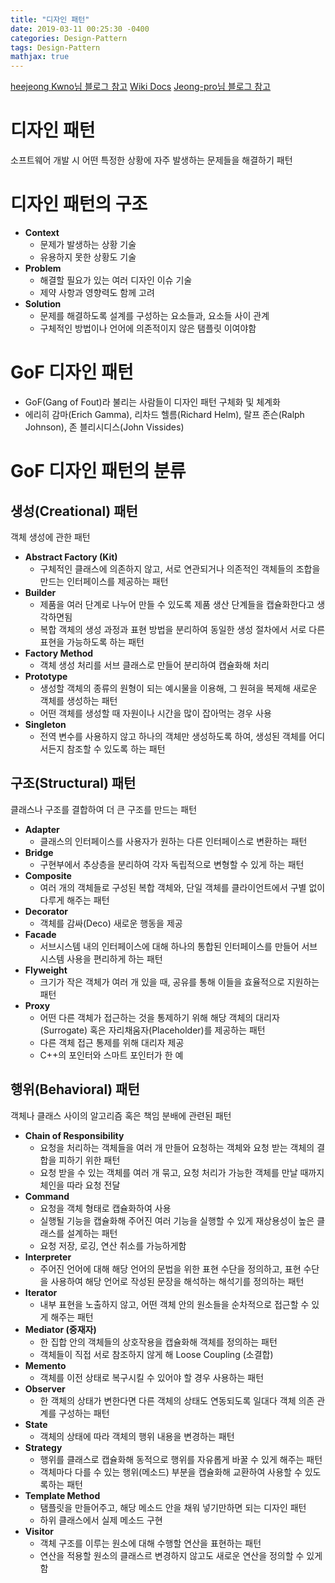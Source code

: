 ```yaml
---
title: "디자인 패턴"
date: 2019-03-11 00:25:30 -0400
categories: Design-Pattern
tags: Design-Pattern
mathjax: true
---
```

[heejeong Kwno님 블로그 참고](https://gmlwjd9405.github.io/2018/07/06/design-pattern.html)
[Wiki Docs](https://wikidocs.net/584)
[Jeong-pro님 블로그 참고](https://jeong-pro.tistory.com/98)

# 디자인 패턴
소프트웨어 개발 시 어떤 특정한 상황에 자주 발생하는 문제들을 해결하기 패턴

# 디자인 패턴의 구조
* **Context**
  * 문제가 발생하는 상황 기술
  * 유용하지 못한 상황도 기술
* **Problem**
  * 해결할 필요가 있는 여러 디자인 이슈 기술
  * 제약 사항과 영향력도 함께 고려
* **Solution**
  * 문제를 해결하도록 설계를 구성하는 요소들과, 요소들 사이 관계
  * 구체적인 방법이나 언어에 의존적이지 않은 탬플릿 이여야함

# GoF 디자인 패턴
* GoF(Gang of Fout)라 불리는 사람들이 디자인 패턴 구체화 및 체계화
* 에리히 감마(Erich Gamma), 리차드 헬름(Richard Helm), 랄프 존슨(Ralph Johnson), 존 블리시디스(John Vissides)

# GoF 디자인 패턴의 분류

## 생성(Creational) 패턴
객체 생성에 관한 패턴

* **Abstract Factory (Kit)**
  * 구체적인 클래스에 의존하지 않고, 서로 연관되거나 의존적인 객체들의 조합을 만드는 인터페이스를 제공하는 패턴
* **Builder**
  * 제품을 여러 단계로 나누어 만들 수 있도록 제품 생산 단계들을 캡슐화한다고 생각하면됨
  * 복합 객체의 생성 과정과 표현 방법을 분리하여 동일한 생성 절차에서 서로 다른 표현을 가능하도록 하는 패턴
* **Factory Method**
  * 객체 생성 처리를 서브 클래스로 만들어 분리하여 캡슐화해 처리
* **Prototype**
  * 생성할 객체의 종류의 원형이 되는 예시물을 이용해, 그 원혀을 복제해 새로운 객체를 생성하는 패턴
  * 어떤 객체를 생성할 때 자원이나 시간을 많이 잡아먹는 경우 사용
* **Singleton**
  * 전역 변수를 사용하지 않고 하나의 객체만 생성하도록 하여, 생성된 객체를 어디서든지 참조할 수 있도록 하는 패턴

## 구조(Structural) 패턴
클래스나 구조를 결합하여 더 큰 구조를 만드는 패턴

* **Adapter**
  * 클래스의 인터페이스를 사용자가 원하는 다른 인터페이스로 변환하는 패턴
* **Bridge**
  * 구현부에서 추상층을 분리하여 각자 독립적으로 변형할 수 있게 하는 패턴
* **Composite**
  * 여러 개의 객체들로 구성된 복합 객체와, 단일 객체를 클라이언트에서 구별 없이 다루게 해주는 패턴
* **Decorator**
  * 객체를 감싸(Deco) 새로운 행동을 제공
* **Facade**
  * 서브시스템 내의 인터페이스에 대해 하나의 통합된 인터페이스를 만들어 서브 시스템 사용을 편리하게 하는 패턴
* **Flyweight**
  * 크기가 작은 객체가 여러 개 있을 때, 공유를 통해 이들을 효율적으로 지원하는 패턴
* **Proxy**
  * 어떤 다른 객체가 접근하는 것을 통제하기 위해 해당 객체의 대리자(Surrogate) 혹은 자리채움자(Placeholder)를 제공하는 패턴
  * 다른 객체 접근 통제를 위해 대리자 제공
  * C++의 포인터와 스마트 포인터가 한 예

## 행위(Behavioral) 패턴
객체나 클래스 사이의 알고리즘 혹은 책임 분배에 관련된 패턴

* **Chain of Responsibility**
  * 요청을 처리하는 객체들을 여러 개 만들어 요청하는 객체와 요청 받는 객체의 결합을 피하기 위한 패턴
  * 요청 받을 수 있는 객체를 여러 개 묶고, 요청 처리가 가능한 객체를 만날 때까지 체인을 따라 요청 전달
* **Command**
  * 요청을 객체 형태로 캡슐화하여 사용
  * 실행될 기능을 캡슐화해 주어진 여러 기능을 실행할 수 있게 재상용성이 높은 클래스를 설계하는 패턴
  * 요청 저장, 로깅, 연산 취소를 가능하게함
* **Interpreter**
  * 주어진 언어에 대해 해당 언어의 문법을 위한 표현 수단을 정의하고, 표현 수단을 사용하여 해당 언어로 작성된 문장을 해석하는 해석기를 정의하는 패턴
* **Iterator**
  * 내부 표현을 노출하지 않고, 어떤 객체 안의 원소들을 순차적으로 접근할 수 있게 해주는 패턴
* **Mediator (중재자)**
  * 한 집합 안의 객체들의 상호작용을 캡슐화해 객체를 정의하는 패턴
  * 객체들이 직접 서로 참조하지 않게 해 Loose Coupling (소결합)
* **Memento**
  * 객체를 이전 상태로 복구시킬 수 있어야 할 경우 사용하는 패턴
* **Observer**
  * 한 객체의 상태가 변한다면 다른 객체의 상태도 연동되도록 일대다 객체 의존 관계를 구성하는 패턴
* **State**
  * 객체의 상태에 따라 객체의 행위 내용을 변경하는 패턴
* **Strategy**
  * 행위를 클래스로 캡슐화해 동적으로 행위를 자유롭게 바꿀 수 있게 해주는 패턴
  * 객체마다 다를 수 있는 행위(메소드) 부분을 캡슐화해 교환하여 사용할 수 있도록하는 패턴
* **Template Method**
  * 탬플릿을 만들어주고, 해당 메소드 안을 채워 넣기만하면 되는 디자인 패턴
  * 하위 클래스에서 실제 메소드 구현
* **Visitor**
  * 객체 구조를 이루는 원소에 대해 수행할 연산을 표현하는 패턴
  * 연산을 적용할 원소의 클래스르 변경하지 않고도 새로운 연산을 정의할 수 있게 함
